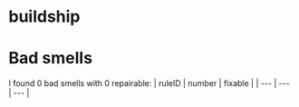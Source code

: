 # buildship 
 
# Bad smells
I found 0 bad smells with 0 repairable:
| ruleID | number | fixable |
| --- | --- | --- |
